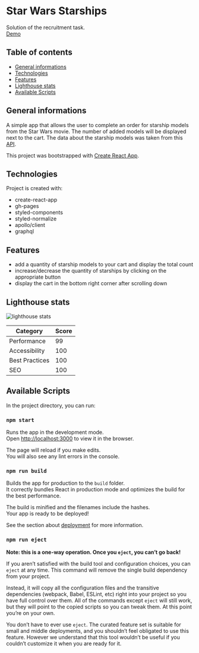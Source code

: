# Star Wars Starships

Solution of the recruitment task. \
[Demo](https://stolar-code.github.io/star-wars-starships/)

## Table of contents

- [General informations](#general-informations)
- [Technologies](#technologies)
- [Features](#features)
- [Lighthouse stats](#lighthouse-stats)
- [Available Scripts](#available-scripts)

## General informations

A simple app that allows the user to complete an order for starship models from the Star Wars movie.
The number of added models will be displayed next to the cart.
The data about the starship models was taken from this [API](https://swapi.apis.guru/).

This project was bootstrapped with [Create React App](https://github.com/facebook/create-react-app).

## Technologies

Project is created with:

- create-react-app
- gh-pages
- styled-components
- styled-normalize
- apollo/client
- graphql

## Features

- add a quantity of starship models to your cart and display the total count
- increase/decrease the quantity of starships by clicking on the appropriate button
- display the cart in the bottom right corner after scrolling down

## Lighthouse stats

![lighthouse stats](https://i.ibb.co/C6Q9pLZ/lighthouse-Stats.png 'lighthouse stats')

| Category       | Score |
| -------------- | ----- |
| Performance    | 99    |
| Accessibility  | 100   |
| Best Practices | 100   |
| SEO            | 100   |

## Available Scripts

In the project directory, you can run:

### `npm start`

Runs the app in the development mode.\
Open [http://localhost:3000](http://localhost:3000) to view it in the browser.

The page will reload if you make edits.\
You will also see any lint errors in the console.

### `npm run build`

Builds the app for production to the `build` folder.\
It correctly bundles React in production mode and optimizes the build for the best performance.

The build is minified and the filenames include the hashes.\
Your app is ready to be deployed!

See the section about [deployment](https://facebook.github.io/create-react-app/docs/deployment) for more information.

### `npm run eject`

**Note: this is a one-way operation. Once you `eject`, you can’t go back!**

If you aren’t satisfied with the build tool and configuration choices, you can `eject` at any time. This command will remove the single build dependency from your project.

Instead, it will copy all the configuration files and the transitive dependencies (webpack, Babel, ESLint, etc) right into your project so you have full control over them. All of the commands except `eject` will still work, but they will point to the copied scripts so you can tweak them. At this point you’re on your own.

You don’t have to ever use `eject`. The curated feature set is suitable for small and middle deployments, and you shouldn’t feel obligated to use this feature. However we understand that this tool wouldn’t be useful if you couldn’t customize it when you are ready for it.
